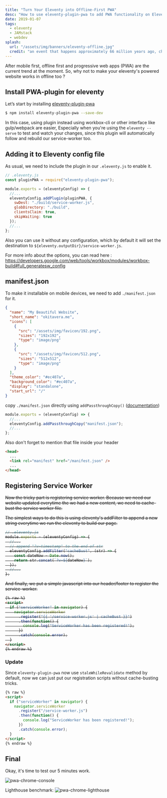 ```yaml
---
title: "Turn Your Eleventy into Offline-First PWA"
desc: "How to use eleventy-plugin-pwa to add PWA functionality on Eleventy-powered website"
date: 2019-01-07
tags:
  - eleventy
  - JAMstack
  - webdev
splash:
  url: "/assets/img/banners/eleventy-offline.jpg"
  credit: "an event that happens approximately 66 million years ago, chromiumized"
---
```


After mobile first, offline first and progressive web apps (PWA) are the current trend at the moment.
So, why not to make your eleventy's powered website works in offline too ?

## Install PWA-plugin for eleventy

Let’s start by installing [eleventy-plugin-pwa](https://www.npmjs.com/package/eleventy-plugin-pwa)

```bash
$ npm install eleventy-plugin-pwa --save-dev
```

In this case, using plugin instead using workbox-cli or other interface like gulp/webpack are easier,
Especially when you're using the `eleventy --serve` to test and watch your changes, since this plugin will automatically follow and rebuild our service-worker too.

## Adding it to Eleventy config file

As usual, we need to include the plugin in our `.eleventy.js` to enable it.

```js
// .eleventy.js
const pluginPWA = require("eleventy-plugin-pwa");

module.exports = (eleventyConfig) => {
  //...
  eleventyConfig.addPlugin(pluginPWA, {
    swDest: "./build/service-worker.js",
    globDirectory: "./build",
    clientsClaim: true,
    skipWaiting: true
  });
  //...
};
```

Also you can use it without any configuration, which by default it will set the destination to `${eleventy.outputDir}/service-worker.js`.

For more info about the options, you can read here :
https://developers.google.com/web/tools/workbox/modules/workbox-build#full_generatesw_config

## manifest.json

To make it installable on mobile devices, we need to add `./manifest.json` for it.

```json
{
  "name": "My Beautiful Website",
  "short_name": "okitavera.me",
  "icons": [
    {
      "src": "/assets/img/favicon/192.png",
      "sizes": "192x192",
      "type": "image/png"
    },
    {
      "src": "/assets/img/favicon/512.png",
      "sizes": "512x512",
      "type": "image/png"
    }
  ],
  "theme_color": "#ec407a",
  "background_color": "#ec407a",
  "display": "standalone",
  "start_url": "/"
}
```

copy `./manifest.json` directly using `addPassthroughCopy()` ([documentation](https://www.11ty.io/docs/copy/))

```js
module.exports = (eleventyConfig) => {
  //...
  eleventyConfig.addPassthroughCopy("manifest.json");
  //...
};
```

Also don't forget to mention that file inside your header

```html
<head>
  ...
  <link rel="manifest" href="/manifest.json" />
  ...
</head>
```

## Registering Service Worker

<del>

Now the tricky part is registering service worker.
Because we need our website updated everytime the we had a new content, we need to cache-bust the service worker file.

The simplest ways to do this is using eleventy's addFilter to append a new string everytime we run the eleventy to build our page.

```js
// .eleventy.js
module.exports = (eleventyConfig) => {
  //...
  // append "?v=timestamp" to the end of str
  eleventyConfig.addFilter("cacheBust", (str) => {
    const dateNow = Date.now();
    return str.concat(`?v=${dateNow}`);
  });
  //...
};
```

And finally, we put a simple javascript into our header/footer to register the service-worker.

```html
{% raw %}
<script>
  if ("serviceWorker" in navigator) {
    navigator.serviceWorker
      .register("{{ '/service-worker.js' | cacheBust }}")
      .then(function() {
        console.log("ServiceWorker has been registered!");
      })
      .catch(console.error);
  }
</script>
{% endraw %}
```

</del>

### Update

Since `eleventy-plugin-pwa` now use `staleWhileRevalidate` method by default, now we can just put our registration scripts without cache-busting tricks.

```html
{% raw %}
<script>
  if ("serviceWorker" in navigator) {
    navigator.serviceWorker
      .register("/service-worker.js")
      .then(function() {
        console.log("ServiceWorker has been registered!");
      })
      .catch(console.error);
  }
</script>
{% endraw %}
```

## Final

Okay, it's time to test our 5 minutes work.

![pwa-chrome-console](/assets/img/articles/pwa-chrome-console.png)

Lighthouse benchmark:
![pwa-chrome-lighthouse](/assets/img/articles/pwa-chrome-bench.png)
